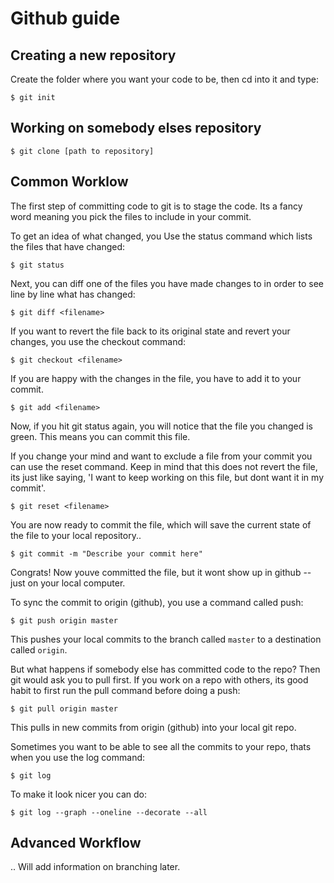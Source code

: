 # Github guide

## Creating a new repository  
Create the folder where you want your code to be, then cd into it and type:  

```
$ git init
```

## Working on somebody elses repository  

```
$ git clone [path to repository]
```

## Common Worklow  
The first step of committing code to git is to stage the code. Its a fancy word meaning you pick the files to include in your commit.  

To get an idea of what changed, you Use the status command which lists the files that have changed:  

```
$ git status
```

Next, you can diff one of the files you have made changes to in order to see line by line what has changed:  

```
$ git diff <filename>
```

If you want to revert the file back to its original state and revert your changes, you use the checkout command:  

```
$ git checkout <filename>
```

If you are happy with the changes in the file, you have to add it to your commit.  

```
$ git add <filename>
```

Now, if you hit git status again, you will notice that the file you changed is green. This means you can commit this file.  

If you change your mind and want to exclude a file from your commit you can use the reset command. Keep in mind that this does not revert the file, its just like saying, 'I want to keep working on this file, but dont want it in my commit'.  

```
$ git reset <filename>
```

You are now ready to commit the file, which will save the current state of the file to your local repository..  

```
$ git commit -m "Describe your commit here"
```

Congrats! Now youve committed the file, but it wont show up in github -- just on your local computer.  

To sync the commit to origin (github), you use a command called push:  

```
$ git push origin master
```

This pushes your local commits to the branch called `master` to a destination called `origin`.  

But what happens if somebody else has committed code to the repo? Then git would ask you to pull first. If you work on a repo with others, its good habit to first run the pull command before doing a push:  

```
$ git pull origin master
```

This pulls in new commits from origin (github) into your local git repo.  

Sometimes you want to be able to see all the commits to your repo, thats when you use the log command:  

```
$ git log
```

To make it look nicer you can do:  

```
$ git log --graph --oneline --decorate --all
```


## Advanced Workflow

.. Will add information on branching later.

